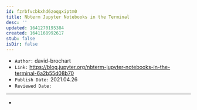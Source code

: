 ```yaml
---
id: fzrbfvcbkxhd6zoqqxiptm0
title: Nbterm Jupyter Notebooks in the Terminal
desc: ''
updated: 1641270195384
created: 1641168992617
stub: false
isDir: false
---
```



- `Author:` david-brochart
- `Link:` <https://blog.jupyter.org/nbterm-jupyter-notebooks-in-the-terminal-6a2b55d08b70>
- `Publish Date:` 2021.04.26
- `Reviewed Date:` 

---

-


